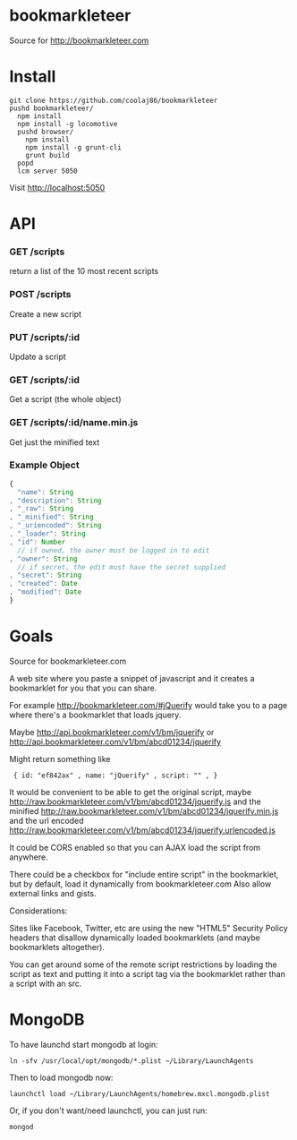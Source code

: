 bookmarkleteer
==============

Source for <http://bookmarkleteer.com>

Install
===

    git clone https://github.com/coolaj86/bookmarkleteer
    pushd bookmarkleteer/
      npm install
      npm install -g locomotive
      pushd browser/
        npm install
        npm install -g grunt-cli
        grunt build
      popd
      lcm server 5050

Visit <http://localhost:5050>


API
===

### GET /scripts

return a list of the 10 most recent scripts

### POST /scripts

Create a new script

### PUT /scripts/:id

Update a script

### GET /scripts/:id

Get a script (the whole object)

### GET /scripts/:id/name.min.js

Get just the minified text

### Example Object

```javascript
{
  "name": String
, "description": String
, "_raw": String
, "_minified": String
, "_uriencoded": String
, "_loader": String
, "id": Number
  // if owned, the owner must be logged in to edit
, "owner": String
  // if secret, the edit must have the secret supplied
, "secret": String
, "created": Date
, "modified": Date
}
```


Goals
===

Source for bookmarkleteer.com

A web site where you paste a snippet of javascript and it creates a bookmarklet for you that you can share.

For example http://bookmarkleteer.com/#jQuerify would take you to a page where there's a bookmarklet that loads jquery.

Maybe 
http://api.bookmarkleteer.com/v1/bm/jquerify
or
http://api.bookmarkleteer.com/v1/bm/abcd01234/jquerify

Might return something like

     { id: "ef842ax" , name: "jQuerify" , script: "" , }

It would be convenient to be able to get the original script, maybe
http://raw.bookmarkleteer.com/v1/bm/abcd01234/jquerify.js
and the minified
http://raw.bookmarkleteer.com/v1/bm/abcd01234/jquerify.min.js
and the url encoded
http://raw.bookmarkleteer.com/v1/bm/abcd01234/jquerify.urlencoded.js

It could be CORS enabled so that you can AJAX load the script from anywhere.

There could be a checkbox for "include entire script" in the bookmarklet, but by default, load it dynamically from bookmarkleteer.com
Also allow external links and gists.

Considerations:

Sites like Facebook, Twitter, etc are using the new "HTML5" Security Policy headers
that disallow dynamically loaded bookmarklets (and maybe bookmarklets altogether).

You can get around some of the remote script restrictions by loading the script as text
and putting it into a script tag via the bookmarklet rather than a script with an src.

MongoDB
===

To have launchd start mongodb at login:

    ln -sfv /usr/local/opt/mongodb/*.plist ~/Library/LaunchAgents

Then to load mongodb now:

    launchctl load ~/Library/LaunchAgents/homebrew.mxcl.mongodb.plist

Or, if you don't want/need launchctl, you can just run:

    mongod
